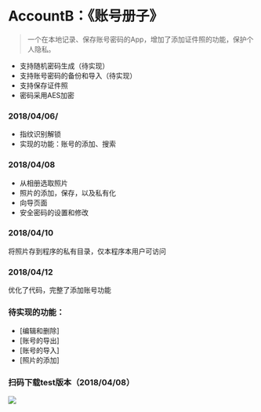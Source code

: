 # AccountB：《账号册子》
> 一个在本地记录、保存账号密码的App，增加了添加证件照的功能，保护个人隐私。

* 支持随机密码生成（待实现）
* 支持账号密码的备份和导入（待实现）
* 支持保存证件照
* 密码采用AES加密

### 2018/04/06/
* 指纹识别解锁
* 实现的功能：账号的添加、搜索
### 2018/04/08
* 从相册选取照片
* 照片的添加，保存，以及私有化
* 向导页面
* 安全密码的设置和修改

### 2018/04/10
将照片存到程序的私有目录，仅本程序本用户可访问

### 2018/04/12
优化了代码，完整了添加账号功能
### 待实现的功能：

- [编辑和删除]
- [账号的导出]
- [账号的导入]
- [照片的添加]


### 扫码下载test版本（2018/04/08）
![](https://1drv.ms/u/s!AuHYmik_58dNg38aium007OpRunI)
